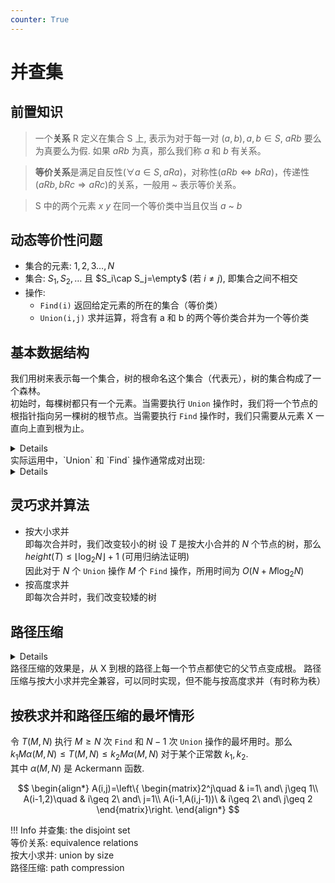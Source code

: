 ```yaml
---
counter: True  
---
```


# 并查集

## 前置知识

> 一个**关系** R 定义在集合 S 上, 表示为对于每一对 $(a,b),a,b\in S$, $aRb$ 要么为真要么为假. 如果 $aRb$ 为真，那么我们称 $a$ 和 $b$ 有关系。

> **等价关系**是满足自反性($\forall a\in S, aRa$)，对称性($aRb\Leftrightarrow bRa$)，传递性($aRb, bRc \Rightarrow aRc$)的关系，一般用 ~ 表示等价关系。

> S 中的两个元素 $x$ $y$ 在同一个等价类中当且仅当 $a$ ~ $b$

## 动态等价性问题

* 集合的元素: $1,2,3\ldots,N$
* 集合: $S_1,S_2,\ldots$ 且 $S_i\cap S_j=\empty$ (若 $i\neq j$), 即集合之间不相交
* 操作:
    * `Find(i)` 返回给定元素的所在的集合（等价类）
    * `Union(i,j)` 求并运算，将含有 a 和 b 的两个等价类合并为一个等价类  

## 基本数据结构

我们用树来表示每一个集合，树的根命名这个集合（代表元），树的集合构成了一个森林。  
初始时，每棵树都只有一个元素。当需要执行 `Union` 操作时，我们将一个节点的根指针指向另一棵树的根节点。当需要执行 `Find` 操作时，我们只需要从元素 X 一直向上直到根为止。
<details>
``` C
void SetUnion ( DisjSet S, SetType Rt1, SetType Rt2 )
{    
    S [ Rt2 ] = Rt1 ;     
}
SetType Find ( ElementType X, DisjSet S )
{   
    for ( ; S[X] > 0; X = S[X] );
    return  X ;
}
```
</details>
实际运用中，`Union` 和 `Find` 操作通常成对出现:
<details>
``` C
/* Algorithm using union-find operations */
{  Initialize  Si = { i }  for  i = 1, ..., 12 ;
   for  ( k = 1; k <= 9; k++ )  {  /* for each pair  i  j */
      if  ( Find( i ) != Find( j ) )
          SetUnion( Find( i ), Find( j ) );
   }
}
```
</details>

## 灵巧求并算法

* 按大小求并  
即每次合并时，我们改变较小的树
设 $T$ 是按大小合并的 $N$ 个节点的树，那么 $height(T)\leq\lfloor \log_2N\rfloor +1$ (可用归纳法证明)   
因此对于 $N$ 个 `Union` 操作 $M$ 个 `Find` 操作，所用时间为 $O(N+M\log_2N)$
* 按高度求并  
即每次合并时，我们改变较矮的树

## 路径压缩

<details>
``` C
SetType  Find ( ElementType  X, DisjSet  S )
{   ElementType  root,  trail,  lead;
    for ( root = X; S[ root ] > 0; root = S[ root ] )
        ;  /* find the root */
    for ( trail = X; trail != root; trail = lead ) {
       lead = S[ trail ] ;   
       S[ trail ] = root ;   
    }  /* collapsing */
    return  root ;
}
```
</details>
路径压缩的效果是，从 X 到根的路径上每一个节点都使它的父节点变成根。  
路径压缩与按大小求并完全兼容，可以同时实现，但不能与按高度求并（有时称为秩）

## 按秩求并和路径压缩的最坏情形

令 $T(M,N)$ 执行 $M\geq N$ 次 `Find` 和 $N-1$ 次 `Union` 操作的最坏用时。那么 $k_1M\alpha(M,N)\leq T(M,N)\leq k_2 M\alpha(M,N)$ 对于某个正常数 $k_1,k_2$.  
其中 $\alpha(M,N)$ 是 Ackermann 函数.  

$$
\begin{align*}
A(i,j)=\left\{ \begin{matrix}2^j\quad    & i=1\ and\ j\geq 1\\
A(i-1,2)\quad & i\geq 2\ and\ j=1\\
A(i-1,A(i,j-1))\ & i\geq 2\ and\ j\geq 2 \end{matrix}\right.
\end{align*}
$$

!!! Info 
    并查集: the disjoint set   
    等价关系: equivalence relations  
    按大小求并: union by size  
    路径压缩: path compression  